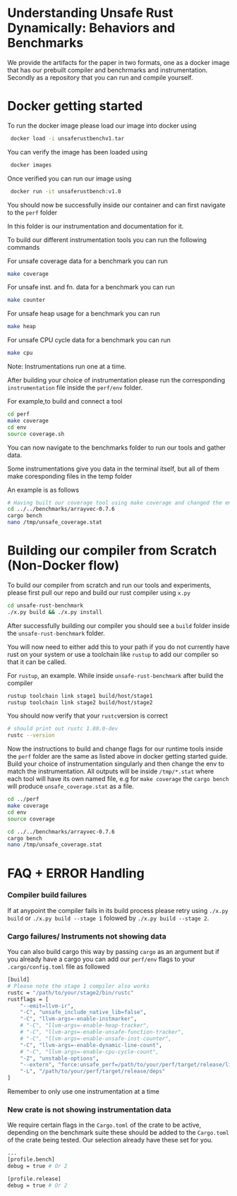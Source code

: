 # Understanding Unsafe Rust Dynamically: Behaviors and Benchmarks

We provide the artifacts for the paper in two formats, one as a docker image that has our prebuilt compiler and benchrmarks and instrumentation. Secondly as a repository that you can run and compile yourself.

# Docker getting started

To run the docker image please load our image into docker using

```bash
 docker load -i unsaferustbenchv1.tar
```

You can verify the image has been loaded using

```bash
 docker images
```

Once verified you can run our image using

```bash
 docker run -it unsaferustbench:v1.0
```

You should now be successfully inside our container and can first navigate to the `perf` folder

In this folder is our instrumentation and documentation for it.

To build our different instrumentation tools you can run the following commands

For unsafe coverage data for a benchmark you can run

```bash
make coverage
```

For unsafe inst. and fn. data for a benchmark you can run

```bash
make counter
```

For unsafe heap usage for a benchmark you can run

```bash
make heap
```

For unsafe CPU cycle data for a benchmark you can run

```bash
make cpu
```

Note: Instrumentations run one at a time.

After building your choice of instrumentation please run the corresponding `instrumentation` file inside the `perf/env` folder.

For example,to build and connect a tool

```bash
cd perf
make coverage
cd env
source coverage.sh
```

You can now navigate to the benchmarks folder to run our tools and gather data.

Some instrumentations give you data in the terminal itself, but all of them make coresponding files in the temp folder

An example is as follows

```bash
# Having built our coverage tool using make coverage and changed the env using source coverage.sh
cd ../../benchmarks/arrayvec-0.7.6
cargo bench
nano /tmp/unsafe_coverage.stat
```

# Building our compiler from Scratch (Non-Docker flow)

To build our compiler from scratch and run our tools and experiments, please first pull our repo and build our rust compiler using `x.py`

```bash
cd unsafe-rust-benchmark
./x.py build && ./x.py install
```

After successfully building our compiler you should see a `build` folder inside the `unsafe-rust-benchmark` folder.

You will now need to either add this to your path if you do not currently have rust on your system or use a toolchain like `rustup` to add our compiler so that it can be called.

For `rustup`, an example. While inside `unsafe-rust-benchmark` after build the compiler

```bash
rustup toolchain link stage1 build/host/stage1
rustup toolchain link stage2 build/host/stage2
```

You should now verify that your `rustc`version is correct

```bash
# should print out rustc 1.80.0-dev
rustc --version
```

Now the instructions to build and change flags for our runtime tools inside the `perf` folder are the same as listed above in docker getting started guide. Build your choice of instrumentation singularly and then change the env to match the instrumentation. All outputs will be inside `/tmp/*.stat` where each tool will have its own named file, e.g for `make coverage` the `cargo bench` will produce `unsafe_coverage.stat` as a file.

```bash
cd ../perf
make coverage
cd env
source coverage

cd ../../benchmarks/arrayvec-0.7.6
cargo bench
nano /tmp/unsafe_coverage.stat
```

# FAQ + ERROR Handling

### Compiler build failures

If at anypoint the compiler fails in its build process please retry using `./x.py build` or `./x.py build --stage 1` folowed by `./x.py build --stage 2`.

### Cargo failures/ Instruments not showing data

You can also build cargo this way by passing `cargo` as an argument but if you already have a cargo you can add our `perf/env` flags to your `.cargo/config.toml` file as followed

```bash
[build]
# Please note the stage 1 compiler also works
rustc = "/path/to/your/stage2/bin/rustc"
rustflags = [
    "--emit=llvm-ir",
    "-C", "unsafe_include_native_lib=false",
    "-C", "llvm-args=-enable-instmarker",
    # "-C", "llvm-args=-enable-heap-tracker",
    # "-C", "llvm-args=-enable-unsafe-function-tracker",
    # "-C", "llvm-args=-enable-unsafe-inst-counter",
    "-C", "llvm-args=-enable-dynamic-line-count",
    # "-C", "llvm-args=-enable-cpu-cycle-count",
    "-Z", "unstable-options",
    "--extern", "force:unsafe_perf=/path/to/your/perf/target/release/libunsafe_perf.rlib",
    "-L", "/path/to/your/perf/target/release/deps"
]
```

Remember to only use one instrumentation at a time

### New crate is not showing instrumentation data

We require certain flags in the `Cargo.toml` of the crate to be active, depending on the benchmark suite these should be added to the `Cargo.toml` of the crate being tested. Our selection already have these set for you.

```bash
...
[profile.bench]
debug = true # Or 2

[profile.release]
debug = true # Or 2
```
